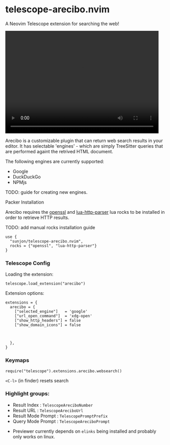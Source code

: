 # telescope-arecibo.nvim
A Neovim Telescope extension for searching the web!

<video width="480" height="320" controls="controls">
<source src="https://user-images.githubusercontent.com/1448118/112654347-964b2600-8e4f-11eb-88a8-b8de601130ab.mp4" type="video/mp4">
</video>

Arecibo is a customizable plugin that can return web search results in your editor.
It has selectable 'engines' - which are simply TreeSitter queries that are performed againt the retrived HTML document.

The following engines are currently supported:

- Google
- DuckDuckGo
- NPMjs

TODO: guide for creating new engines.

Packer Installation

Arecibo requires the [openssl](https://luarocks.org/modules/zhaozg/openssl) and [lua-http-parser](https://luarocks.org/modules/brimworks/lua-http-parser) lua rocks to be installed in order to retrieve HTTP results.

TODO: add manual rocks installation guide

```
use {
  "sunjon/telescope-arecibo.nvim",
  rocks = {"openssl", "lua-http-parser"}
}
```

### Telescope Config

Loading the extension:

```
telescope.load_extension("arecibo")
```

Extension options:

```
extensions = {
  arecibo = {
    ["selected_engine"]   = 'google'
    ["url_open_command"]  = 'xdg-open'
    ["show_http_headers"] = false
    ["show_domain_icons"] = false



  },
}
```

### Keymaps

```
require("telescope").extensions.arecibo.websearch()
```

`<C-l>` (in finder) resets search

### Highlight groups:

- Result Index :       `TelescopeAreciboNumber`
- Result URL   :       `TelescopeAreciboUrl`
- Result Mode Prompt : `TelescopePromptPrefix`
- Query Mode Prompt  : `TelescopeAreciboPrompt`


* Previewer currently depends on `elinks` being installed and probably only works on linux.
